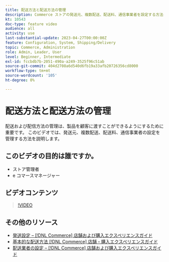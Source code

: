 ```yaml
---
title: 配送方法と配送方法の管理
description: Commerce ストアの発送元、複数配送、配送料、通信事業者を設定する方法について説明します。
kt: 10543
doc-type: feature video
audience: all
activity: use
last-substantial-update: 2023-04-27T00:00:00Z
feature: Configuration, System, Shipping/Delivery
topic: Commerce, Administration
role: Admin, Leader, User
level: Beginner, Intermediate
exl-id: fccbdb7b-2051-490a-a249-3525f96c51ab
source-git-commit: 404d2708a6d540d6fb19a33afb20726356cd8000
workflow-type: tm+mt
source-wordcount: '105'
ht-degree: 0%

---
```


# 配送方法と配送方法の管理

配送および配信方法の管理は、製品を顧客に渡すことができるようにするために重要です。 このビデオでは、発送元、複数配送、配送料、通信事業者の設定を管理する方法を説明します。

## このビデオの目的は誰ですか。

- ストア管理者
- e コマースマネージャー

## ビデオコンテンツ

>[!VIDEO](https://video.tv.adobe.com/v/3410208?quality=12&learn=on&captions=jpn)

## その他のリソース

- [&#x200B; 発送設定 –  [!DNL Commerce]  店舗および購入エクスペリエンスガイド &#x200B;](https://experienceleague.adobe.com/docs/commerce-admin/stores-sales/delivery/shipping-settings.html?lang=ja)
- [&#x200B; 基本的な配送方法  [!DNL Commerce]  店舗・購入エクスペリエンスガイド &#x200B;](https://experienceleague.adobe.com/docs/commerce-admin/stores-sales/delivery/delivery.html?lang=ja#basic-delivery-methods)
- [&#x200B; 配送業者の設定 –  [!DNL Commerce]  店舗および購入エクスペリエンスガイド &#x200B;](https://experienceleague.adobe.com/docs/commerce-admin/stores-sales/delivery/shipping-carriers/carriers.html?lang=ja)
